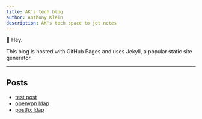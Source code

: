 ```yaml
---
title: AK's tech blog
author: Anthony Klein
description: AK's tech space to jot notes
---
```


👋 Hey.

This blog is hosted with GitHub Pages and uses Jekyll, a popular static site generator.

---

## Posts
* [test post](https://b.aklein.me/2023/08/27/test-post.html)
* [openvpn ldap](https://b.aklein.me/2017/02/08/ldap-openvpn.html)
* [postfix ldap](https://b.aklein.me/2016/01/08/postfix-ldap.html)
